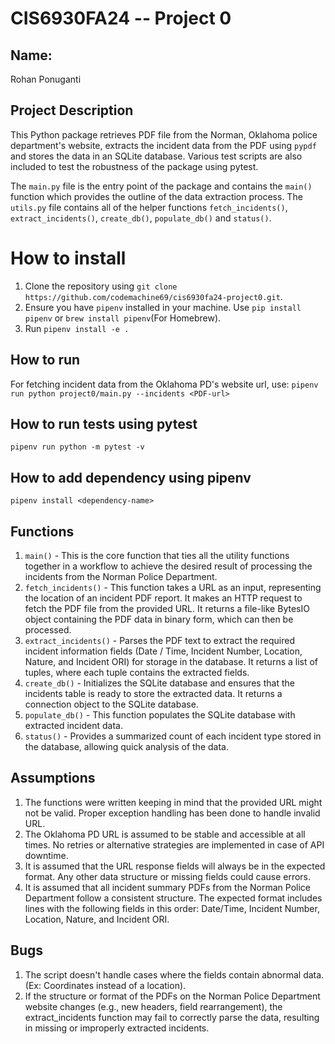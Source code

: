 # CIS6930FA24 -- Project 0

## Name:

Rohan Ponuganti

## Project Description

This Python package retrieves PDF file from the Norman, Oklahoma police department's website, extracts the incident data from the PDF using `pypdf` and stores the data in an SQLite database. Various test scripts are also included to test the robustness of the package using pytest.

The `main.py` file is the entry point of the package and contains the `main()` function which provides the outline of the data extraction process. The `utils.py` file contains all of the helper functions `fetch_incidents()`, `extract_incidents()`, `create_db()`, `populate_db()` and `status()`.

# How to install

1. Clone the repository using `git clone https://github.com/codemachine69/cis6930fa24-project0.git`.
2. Ensure you have `pipenv` installed in your machine. Use `pip install pipenv` or `brew install pipenv`(For Homebrew).
3. Run `pipenv install -e .`

## How to run

For fetching incident data from the Oklahoma PD's website url, use:
`pipenv run python project0/main.py --incidents <PDF-url>`

## How to run tests using pytest

`pipenv run python -m pytest -v`

## How to add dependency using pipenv

`pipenv install <dependency-name>`

## Functions

1. `main()` - This is the core function that ties all the utility functions together in a workflow to achieve the desired result of processing the incidents from the Norman Police Department.
2. `fetch_incidents()` - This function takes a URL as an input, representing the location of an incident PDF report. It makes an HTTP request to fetch the PDF file from the provided URL. It returns a file-like BytesIO object containing the PDF data in binary form, which can then be processed.
3. `extract_incidents()` - Parses the PDF text to extract the required incident information fields (Date / Time, Incident Number, Location, Nature, and Incident ORI) for storage in the database. It returns a list of tuples, where each tuple contains the extracted fields.
4. `create_db()` - Initializes the SQLite database and ensures that the incidents table is ready to store the extracted data. It returns a connection object to the SQLite database.
5. `populate_db()` - This function populates the SQLite database with extracted incident data.
6. `status()` - Provides a summarized count of each incident type stored in the database, allowing quick analysis of the data.

## Assumptions

1. The functions were written keeping in mind that the provided URL might not be valid. Proper exception handling has been done to handle invalid URL.
2. The Oklahoma PD URL is assumed to be stable and accessible at all times. No retries or alternative strategies are implemented in case of API downtime.
3. It is assumed that the URL response fields will always be in the expected format. Any other data structure or missing fields could cause errors.
4. It is assumed that all incident summary PDFs from the Norman Police Department follow a consistent structure. The expected format includes lines with the following fields in this order: Date/Time, Incident Number, Location, Nature, and Incident ORI.

## Bugs

1. The script doesn't handle cases where the fields contain abnormal data. (Ex: Coordinates instead of a location).
2. If the structure or format of the PDFs on the Norman Police Department website changes (e.g., new headers, field rearrangement), the extract_incidents function may fail to correctly parse the data, resulting in missing or improperly extracted incidents.
